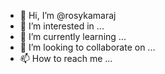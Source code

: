 - 👋 Hi, I’m @rosykamaraj
- 👀 I’m interested in ...
- 🌱 I’m currently learning ...
- 💞️ I’m looking to collaborate on ...
- 📫 How to reach me ...

<!---
rosykamaraj/rosykamaraj is a ✨ special ✨ repository because its `README.md` (this file) appears on your GitHub profile.
You can click the Preview link to take a look at your changes.
--->
